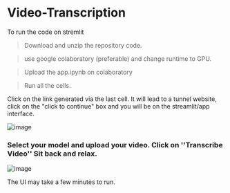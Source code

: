 # Video-Transcription

To run the code on stremlit

> Download and unzip the repository code.

> use google colaboratory (preferable) and change runtime to GPU.

> Upload the app.ipynb on colaboratory

> Run all the cells.

Click on the link generated via the last cell. It will lead to a tunnel website, click on the "click to continue" box and you will be on the streamlit/app interface.

![image](https://github.com/wow7seven/Video-Transcription/assets/100991200/59e67723-814f-4f2b-b200-1dc325f951bf)


### Select your model and upload your video. Click on ''Transcribe Video'' Sit back and relax.

![image](https://github.com/wow7seven/Video-Transcription/assets/100991200/289cc24a-d697-47ab-8119-5c0714372fec)


The UI may take a few minutes to run.

